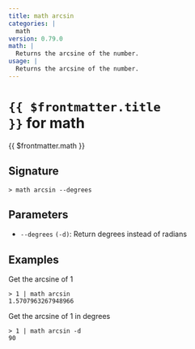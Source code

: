 ```yaml
---
title: math arcsin
categories: |
  math
version: 0.79.0
math: |
  Returns the arcsine of the number.
usage: |
  Returns the arcsine of the number.
---
```


# <code>{{ $frontmatter.title }}</code> for math

<div class='command-title'>{{ $frontmatter.math }}</div>

## Signature

```> math arcsin --degrees```

## Parameters

 -  `--degrees` `(-d)`: Return degrees instead of radians

## Examples

Get the arcsine of 1
```shell
> 1 | math arcsin
1.5707963267948966
```

Get the arcsine of 1 in degrees
```shell
> 1 | math arcsin -d
90
```
